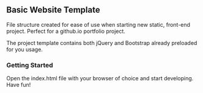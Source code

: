 ## Basic Website Template

File structure created for ease of use when starting new static, front-end project.
Perfect for a github.io portfolio project.

The project template contains both jQuery and Bootstrap already preloaded for you usage.

### Getting Started

Open the index.html file with your browser of choice and start developing.
Have fun!
